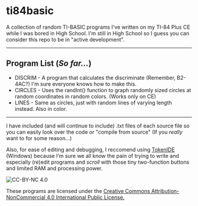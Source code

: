 # ti84basic

A collection of random TI-BASIC programs I've written on my TI-84 Plus CE while I was bored in High School. I'm still in High School so I guess you can consider this repo to be in "active development".

---
Program List (*So far...*)
---
* DISCRIM - A program that calculates the discriminate (Remember, B2-4AC?) I'm sure everyone knows how to make this.
* CIRCLES - Uses the randInt() function to graph randomly sized circles at random coordinates in random colors. (Works only on CE)
* LINES - Same as circles, just with random lines of varying length instead. Also in color.
---
I have included (and will continue to include) .txt files of each source file so you can easily look over the code or "compile from source" (If you *really* want to for some reason...)

Also, for ease of editing and debugging, I reccomend using [TokenIDE](http://www.ticalc.org/archives/files/fileinfo/433/43315.html
) 
(Windows) because I'm sure we all know the pain of trying to write and especially (re)edit programs and *scroll* with those tiny two-function buttons and limited RAM and processing power.

![CC-BY-NC 4.0](https://i.creativecommons.org/l/by-nc/4.0/88x31.png)


These programs are licensed under the [Creative Commons Attribution-NonCommercial 4.0 International Public
License.](https://creativecommons.org/licenses/by-nc/4.0/legalcode)
